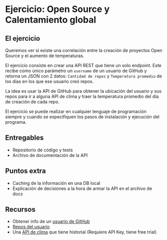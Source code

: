 # Ejercicio: Open Source y Calentamiento global

## El ejercicio

Queremos ver si existe una correlación entre la creación de proyectos Open Source
y el aumento de temperaturas.

El ejercicio consiste en crear una API REST que tiene un solo endpoint. Este recibe
como único parámetro un `username` de un usuario de GitHub y retorna un JSON con
2 datos: `Cantidad de repos` y `Temperatura promedio` de los días en los que ese
usuario creó repos.

La idea es usar la API de GitHub para obtener la ubicación del usuario y sus repos
para ir a alguna API de clima y traer la temperatura promedio del día de creación
de cada repo.

El ejercicio se puede realizar en cualquier lenguaje de programación siempre y
cuando se especifiquen los pasos de instalación y ejecución del programa.

## Entregables

- Repositorio de código y tests
- Archivo de documentación de la API

## Puntos extra

- Caching de la información en una DB local
- Explicación de decisiones a la hora de armar la API en el archivo de docs

## Recursos

- Obtener info de un [usuario de GitHub](https://api.github.com/users/:username)
- [Repos del usuario](https://api.github.com/users/:username/repos)
- Una [API de clima](https://developer.worldweatheronline.com/api/historical-weather-api.aspx) que tiene historial (Requiere API Key, tiene free trial)
